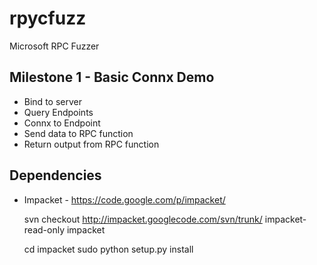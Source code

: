 # rpycfuzz

Microsoft RPC Fuzzer

## Milestone 1 - Basic Connx Demo

* Bind to server
* Query Endpoints
* Connx to Endpoint
* Send data to RPC function
* Return output from RPC function

## Dependencies

* Impacket - https://code.google.com/p/impacket/

    svn checkout http://impacket.googlecode.com/svn/trunk/ impacket-read-only impacket

    cd impacket
    sudo python setup.py install
